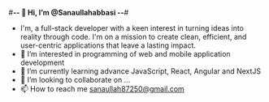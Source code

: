 #**-- 👋 Hi, I’m @Sanaullahabbasi --**#
- I'm, a full-stack developer with a keen interest in turning ideas into reality through code. I'm on a mission to create clean, efficient, and user-centric applications that leave a lasting impact.
- 👀 I’m interested in programming of web and mobile application development
- 🌱 I’m currently learning advance JavaScript, React, Angular and NextJS
- 💞️ I’m looking to collaborate on ...
- 📫 How to reach me [sanaullah87250@gmail.com](url)

<!---
Sanaullahabbasi/Sanaullahabbasi is a ✨ special ✨ repository because its `README.md` (this file) appears on your GitHub profile.
You can click the Preview link to take a look at your changes.
--->
